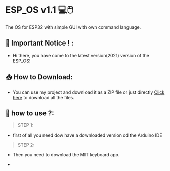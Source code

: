 # ESP_OS v1.1 💻🖱️
The OS for ESP32 with simple GUI with own command language.
## 📌 Important Notice ! :
 - Hi there, you have come to the latest version(2021) version of the ESP_OS! 
## 📥 How to Download:
- You can use my project and download it as a ZIP file  or just directly [Click here](https://github.com/HarishAathiyan/ESP_OS/archive/refs/heads/V1.1.zip) to download all the files.
## 🔨 how to use ?:
> STEP 1:
   - first of all you need dow have a downloaded version od the Arduino IDE
> STEP 2:   
   - Then you need to download the MIT keyboard app.

   -

